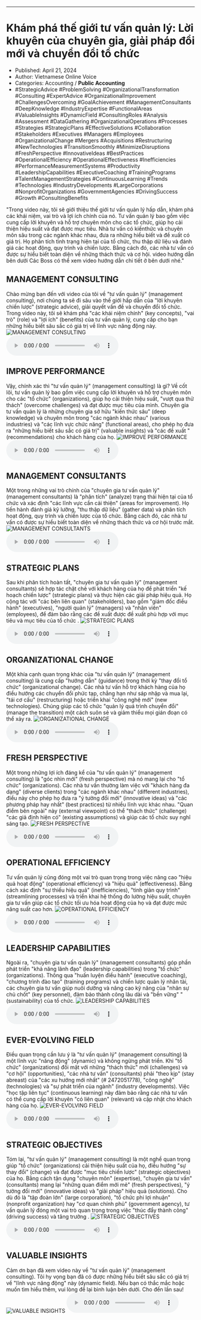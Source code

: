 
---

# Khám phá thế giới tư vấn quản lý: Lời khuyên của chuyên gia, giải pháp đổi mới và chuyển đổi tổ chức

- Published: April 21, 2024
- Author: Vietnamese Online Voice
- Categories: Accounting / **Public Accounting**
- #StrategicAdvice #ProblemSolving #OrganizationalTransformation #Consulting #ExpertAdvice #OrganizationalImprovement #ChallengesOvercoming #GoalAchievement #ManagementConsultants #DeepKnowledge #IndustryExpertise #FunctionalAreas #ValuableInsights #DynamicField #ConsultingRoles #Analysis #Assessment #DataGathering #OrganizationalOperations #Processes #Strategies #StrategicPlans #EffectiveSolutions #Collaboration #Stakeholders #Executives #Managers #Employees #OrganizationalChange #Mergers #Acquisitions #Restructuring #NewTechnologies #TransitionSmoothly #MinimizeDisruptions #FreshPerspective #InnovativeIdeas #BestPractices #OperationalEfficiency #OperationalEffectiveness #Inefficiencies #PerformanceMeasurementSystems #Productivity #LeadershipCapabilities #ExecutiveCoaching #TrainingPrograms #TalentManagementStrategies #ContinuousLearning #Trends #Technologies #IndustryDevelopments #LargeCorporations #NonprofitOrganizations #GovernmentAgencies #DrivingSuccess #Growth #ConsultingBenefits

"Trong video này, tôi sẽ giới thiệu thế giới tư vấn quản lý hấp dẫn, khám phá các khái niệm, vai trò và lợi ích chính của nó. Tư vấn quản lý bao gồm việc cung cấp lời khuyên và hỗ trợ chuyên môn cho các tổ chức, giúp họ cải thiện hiệu suất và đạt được mục tiêu. Nhà tư vấn có kiến ​​thức và chuyên môn sâu trong các ngành khác nhau, đưa ra những hiểu biết và đề xuất có giá trị. Họ phân tích tình trạng hiện tại của tổ chức, thu thập dữ liệu và đánh giá các hoạt động, quy trình và chiến lược. Bằng cách đó, các nhà tư vấn có được sự hiểu biết toàn diện về những thách thức và cơ hội. video hướng dẫn bên dưới Các Boss có thể xem video hướng dẫn chi tiết ở bên dưới nhé."


## MANAGEMENT CONSULTING

Chào mừng bạn đến với video của tôi về "tư vấn quản lý" (management consulting), nơi chúng ta sẽ đi sâu vào thế giới hấp dẫn của "lời khuyên chiến lược" (strategic advice), giải quyết vấn đề và chuyển đổi tổ chức. Trong video này, tôi sẽ khám phá "các khái niệm chính" (key concepts), "vai trò" (role) và "lợi ích" (benefits) của tư vấn quản lý, cung cấp cho bạn những hiểu biết sâu sắc có giá trị về lĩnh vực năng động này.
![MANAGEMENT CONSULTING](https://http-archiver-apis-production-80.schnworks.com/storage/images/transitions/2024-04-21/transition--11879970725-Montserrat-SemiBold-673AB7.jpg)
<audio controls>
    <source src="https://http-archiver-apis-production-80.schnworks.com/storage/audio/file-13576331086.mp3" type="audio/mpeg">
</audio>



## IMPROVE PERFORMANCE

Vậy, chính xác thì "tư vấn quản lý" (management consulting) là gì? Về cốt lõi, tư vấn quản lý bao gồm việc cung cấp lời khuyên và hỗ trợ chuyên môn cho các "tổ chức" (organizations), giúp họ cải thiện hiệu suất, "vượt qua thử thách" (overcome challenges) và đạt được mục tiêu của mình. Chuyên gia tư vấn quản lý là những chuyên gia sở hữu "kiến thức sâu" (deep knowledge) và chuyên môn trong "các ngành khác nhau" (various industries) và "các lĩnh vực chức năng" (functional areas), cho phép họ đưa ra "những hiểu biết sâu sắc có giá trị" (valuable insights) và "các đề xuất " (recommendations) cho khách hàng của họ.
![IMPROVE PERFORMANCE](https://http-archiver-apis-production-80.schnworks.com/storage/images/transitions/2024-04-21/transition-9193730530-Montserrat-Regular-004895.jpg)
<audio controls>
    <source src="https://http-archiver-apis-production-80.schnworks.com/storage/audio/file-8029533296.mp3" type="audio/mpeg">
</audio>



## MANAGEMENT CONSULTANTS

Một trong những vai trò chính của "chuyên gia tư vấn quản lý" (management consultants) là "phân tích" (analyze) trạng thái hiện tại của tổ chức và xác định "các lĩnh vực cần cải thiện" (areas for improvement). Họ tiến hành đánh giá kỹ lưỡng, "thu thập dữ liệu" (gather data) và phân tích hoạt động, quy trình và chiến lược của tổ chức. Bằng cách đó, các nhà tư vấn có được sự hiểu biết toàn diện về những thách thức và cơ hội trước mắt.
![MANAGEMENT CONSULTANTS](https://http-archiver-apis-production-80.schnworks.com/storage/images/transitions/2024-04-21/transition-24611130239-Montserrat-Black-7B1FA2.jpg)
<audio controls>
    <source src="https://http-archiver-apis-production-80.schnworks.com/storage/audio/file-20536557548.mp3" type="audio/mpeg">
</audio>



## STRATEGIC PLANS

Sau khi phân tích hoàn tất, "chuyên gia tư vấn quản lý" (management consultants) sẽ hợp tác chặt chẽ với khách hàng của họ để phát triển "kế hoạch chiến lược" (strategic plans) và thực hiện các giải pháp hiệu quả. Họ cộng tác với "các bên liên quan" (stakeholders), bao gồm "giám đốc điều hành" (executives), "người quản lý" (managers) và "nhân viên" (employees), để đảm bảo rằng các đề xuất được đề xuất phù hợp với mục tiêu và mục tiêu của tổ chức .
![STRATEGIC PLANS](https://http-archiver-apis-production-80.schnworks.com/storage/images/transitions/2024-04-21/transition-24413554810-Montserrat-SemiBold-1A237E.jpg)
<audio controls>
    <source src="https://http-archiver-apis-production-80.schnworks.com/storage/audio/file-7301901222.mp3" type="audio/mpeg">
</audio>



## ORGANIZATIONAL CHANGE

Một khía cạnh quan trọng khác của "tư vấn quản lý" (management consulting) là cung cấp "hướng dẫn" (guidance) trong thời kỳ "thay đổi tổ chức" (organizational change). Các nhà tư vấn hỗ trợ khách hàng của họ điều hướng các chuyển đổi phức tạp, chẳng hạn như sáp nhập và mua lại, "tái cơ cấu" (restructuring) hoặc triển khai "công nghệ mới" (new technologies). Chúng giúp các tổ chức "quản lý quá trình chuyển đổi" (manage the transition) một cách suôn sẻ và giảm thiểu mọi gián đoạn có thể xảy ra.
![ORGANIZATIONAL CHANGE](https://http-archiver-apis-production-80.schnworks.com/storage/images/transitions/2024-04-21/transition-23966073097-Montserrat-Thin-512DA8.jpg)
<audio controls>
    <source src="https://http-archiver-apis-production-80.schnworks.com/storage/audio/file-10253387598.mp3" type="audio/mpeg">
</audio>



## FRESH PERSPECTIVE

Một trong những lợi ích đáng kể của "tư vấn quản lý" (management consulting) là "góc nhìn mới" (fresh perspective) mà nó mang lại cho "tổ chức" (organizations). Các nhà tư vấn thường làm việc với "khách hàng đa dạng" (diverse clients) trong "các ngành khác nhau" (different industries), điều này cho phép họ đưa ra "ý tưởng đổi mới" (innovative ideas) và "các phương pháp hay nhất" (best practices) từ nhiều lĩnh vực khác nhau. "Quan điểm bên ngoài" này (external viewpoint) có thể "thách thức" (challenge) "các giả định hiện có" (existing assumptions) và giúp các tổ chức suy nghĩ sáng tạo.
![FRESH PERSPECTIVE](https://http-archiver-apis-production-80.schnworks.com/storage/images/transitions/2024-04-21/transition--7152232203-Montserrat-Black-9C27B0.jpg)
<audio controls>
    <source src="https://http-archiver-apis-production-80.schnworks.com/storage/audio/file-4785210383.mp3" type="audio/mpeg">
</audio>



## OPERATIONAL EFFICIENCY

Tư vấn quản lý cũng đóng một vai trò quan trọng trong việc nâng cao "hiệu quả hoạt động" (operational efficiency) và "hiệu quả" (effectiveness). Bằng cách xác định "sự thiếu hiệu quả" (inefficiencies), "tinh giản quy trình" (streamlining processes) và triển khai hệ thống đo lường hiệu suất, chuyên gia tư vấn giúp các tổ chức tối ưu hóa hoạt động của họ và đạt được mức năng suất cao hơn.
![OPERATIONAL EFFICIENCY](https://http-archiver-apis-production-80.schnworks.com/storage/images/transitions/2024-04-21/transition-12635919379-Montserrat-Medium-673AB7.jpg)
<audio controls>
    <source src="https://http-archiver-apis-production-80.schnworks.com/storage/audio/file-4153490313.mp3" type="audio/mpeg">
</audio>



## LEADERSHIP CAPABILITIES

Ngoài ra, "chuyên gia tư vấn quản lý" (management consultants) góp phần phát triển "khả năng lãnh đạo" (leadership capabilities) trong "tổ chức" (organizations). Thông qua "huấn luyện điều hành" (executive coaching), "chương trình đào tạo" (training programs) và chiến lược quản lý nhân tài, các chuyên gia tư vấn giúp nuôi dưỡng và nâng cao kỹ năng của "nhân sự chủ chốt" (key personnel), đảm bảo thành công lâu dài và "bền vững" " (sustainability) của tổ chức.
![LEADERSHIP CAPABILITIES](https://http-archiver-apis-production-80.schnworks.com/storage/images/transitions/2024-04-21/transition-15751992021-Montserrat-Bold-1A237E.jpg)
<audio controls>
    <source src="https://http-archiver-apis-production-80.schnworks.com/storage/audio/file-8243357874.mp3" type="audio/mpeg">
</audio>



## EVER-EVOLVING FIELD

Điều quan trọng cần lưu ý là "tư vấn quản lý" (management consulting) là một lĩnh vực "năng động" (dynamic) và không ngừng phát triển. Khi "tổ chức" (organizations) đối mặt với những "thách thức" mới (challenges) và "cơ hội" (opportunities), "các nhà tư vấn" (consultants) phải "theo kịp" (stay abreast) của "các xu hướng mới nhất" (# 2472051778), "công nghệ" (technologies) và "sự phát triển của ngành" (industry developments). Việc "học tập liên tục" (continuous learning) này đảm bảo rằng các nhà tư vấn có thể cung cấp lời khuyên "có liên quan" (relevant) và cập nhật cho khách hàng của họ.
![EVER-EVOLVING FIELD](https://http-archiver-apis-production-80.schnworks.com/storage/images/transitions/2024-04-21/transition--42890069195-Montserrat-Thin-303F9F.jpg)
<audio controls>
    <source src="https://http-archiver-apis-production-80.schnworks.com/storage/audio/file-67319567893.mp3" type="audio/mpeg">
</audio>



## STRATEGIC OBJECTIVES

Tóm lại, "tư vấn quản lý" (management consulting) là một nghề quan trọng giúp "tổ chức" (organizations) cải thiện hiệu suất của họ, điều hướng "sự thay đổi" (change) và đạt được "mục tiêu chiến lược" (strategic objectives) của họ. Bằng cách tận dụng "chuyên môn" (expertise), "chuyên gia tư vấn" (consultants) mang lại "những quan điểm mới mẻ" (fresh perspectives), "ý tưởng đổi mới" (innovative ideas) và "giải pháp" hiệu quả (solutions). Cho dù đó là "tập đoàn lớn" (large corporation), "tổ chức phi lợi nhuận" (nonprofit organization) hay "cơ quan chính phủ" (government agency), tư vấn quản lý đóng một vai trò quan trọng trong việc "thúc đẩy thành công" (driving success) và tăng trưởng .
![STRATEGIC OBJECTIVES](https://http-archiver-apis-production-80.schnworks.com/storage/images/transitions/2024-04-21/transition--84620397413-Montserrat-Regular-1A237E.jpg)
<audio controls>
    <source src="https://http-archiver-apis-production-80.schnworks.com/storage/audio/file-13716799898.mp3" type="audio/mpeg">
</audio>



## VALUABLE INSIGHTS

Cảm ơn bạn đã xem video này về "tư vấn quản lý" (management consulting). Tôi hy vọng bạn đã có được những hiểu biết sâu sắc có giá trị về "lĩnh vực năng động" này (dynamic field). Nếu bạn có thắc mắc hoặc muốn tìm hiểu thêm, vui lòng để lại bình luận bên dưới. Cho đến lần sau!
![VALUABLE INSIGHTS](https://http-archiver-apis-production-80.schnworks.com/storage/images/transitions/2024-04-21/transition-4643294479-Montserrat-Thin-7B1FA2.jpg)
<audio controls>
    <source src="https://http-archiver-apis-production-80.schnworks.com/storage/audio/file-13194213105.mp3" type="audio/mpeg">
</audio>

